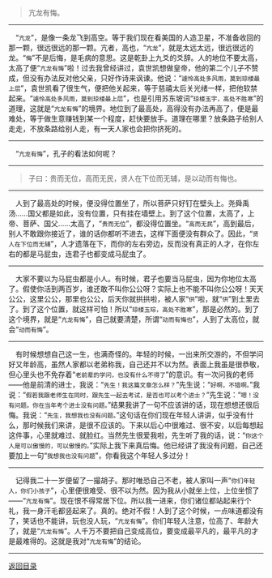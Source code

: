 > 亢龙有悔。
___
&emsp;“``亢龙``”，是像一条龙飞到高空。等于我们现在看美国的人造卫星，不准备收回的那一颗，很远很远的那一颗。亢者，高也，“``亢龙``”，就是太远太远，很远很远的龙。“``悔``”不是后悔，是毛病的意思。这是乾卦上九爻的爻辞。人的地位不要太高，太高了便“``亢龙有悔``”啦！过去我曾经讲过，袁世凯想做皇帝，他的第二个儿子不赞成，但没有办法反对他父亲，只好作诗来讽谏。他说：“``遽怜高处多风雨，莫到琼楼最上层``”，袁世凯看了很生气，便把他关起来，等于慈禧太后关光绪一样，把他软禁起来。“``遽怜高处多风雨，莫到琼楼最上层``”，也是引用苏东坡词“``琼楼玉宇，高处不胜寒``”的道理，这就是“``亢龙有悔``”的境界。地位到了最高处，高得没有办法再高了，便是最难处，等于做生意赚钱到某一个程度，赶快要放手。道理在哪里？放条路子给别人走走，不放条路给别人走，有一天人家也会把你挤死的。
___
&emsp;“``亢龙有悔``”，孔子的看法如何呢？
___
> 子曰：贵而无位，高而无民，贤人在下位而无辅，是以动而有悔也。
___
&emsp;人到了最高处的时候，便没得位置坐了，所以菩萨只好钉在壁头上。尧舜禹汤……国父都是如此，没有位置，只有挂在墙壁上。到了这个位置，太高了，上帝、菩萨、国父……太高了，“``贵而无位``”，都没得位置坐。“``高而无民``”，高到最后，别人不敢跟你接近了，谁的话你都听不进去，这样下面便没有群众了。因此，“``贤人在下位而无辅``”，人才遗落在下，而你的左右旁边，反而没有真正的人才，在你左右的都是马屁虫，连君子也都变成马屁虫了。
___
&emsp;大家不要以为马屁虫都是小人。有时候，君子也要当马屁虫，因为你地位太高了。假使你活到两百岁，谁还敢不叫你公公呀？实际上也不能不叫你公公呀！天天公公，这里公公，那里也公公，后天你就拱拱啦，被人家“``供``”啦，就“``供``”到土里去了。到了这个位置，就这样可怕！所以“``琼楼玉琮，高处不胜寒``”，那是必然的。到了这个境界，就是“``亢龙有悔``”，自己就要清楚，所谓“``动而有悔也``”，人到了太高位，就会“``动而有悔``”。
___
&emsp;有时候想想自己这一生，也满奇怪的。年轻的时候，一出来所交游的，不但学问好又年龄高，虽然人家都以老弟称我，自己还并不以为然。表面上我虽是很恭敬，但心里头也不免存着“``老前辈的学问，也没有什么不得了``”的意识。有一次问我的老师——他是前清的进士，我说：“``先生！我这篇文章怎么样？``”先生说：“``好啊，不错啊。``”我说：“``假若我跟老师生在同时，跟先生一起去考试，是否也可以考个进士？``”先生说：“``嗯！没有问题。你在当年考个进士没有问题。``”结果我讲了一句不应该讲的话，现在想想还很后悔。我说：“``先生，我想我也没有问题。``”这句话在你们现在年轻人讲讲，似乎没有什么，那时候我们来讲，是很不应该的。下来以后心中很难过、很不安，以后每想起这件事，心里就难过、就脸红。当然先生很爱我啦，先生听了我的话，说：“``你这个人是可以傲慢的，可以傲慢的。``”实际上我下来真后悔。他已经讲了我没有问题，自己还要加上一句“``我想我也没有问题``”，你看我这个年轻人多过分！
___
&emsp;记得我二十一岁便留了一撮胡子。那时唯恐自己不老，被人家叫一声“``你们年轻人，你们小孩子``”，心里便很难受、很不以为然。因为我从小就坐上位，上位坐惯了——“``亢龙有悔``”。现在恨不得常居下位。所以我一进来，你们诸位都站起来行个礼，我一身汗毛都竖起来了。真的。绝对不假！人到了这个时候，一点味道都没有了，笑话也不能讲，玩也没人玩，“``亢龙有悔``”。你们年轻人注意，位高了、年龄大了，就是“``亢龙有悔``”。人千万不要把自己变成高位，要变成最平凡的，最平凡的才是最难得的。这就是我对“``亢龙有悔``”的结论。
___
[返回目录](../../master/README.md#目录)